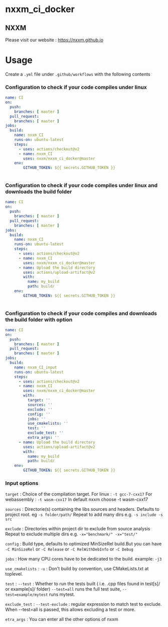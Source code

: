 # nxxm_ci_docker

## NXXM
Please visit our website : https://nxxm.github.io 

# Usage
Create a ``.yml`` file under ``.github/workflows`` with the following contents

### Configuration to check if your code compiles under linux 

```yml
name: CI
on:
  push:
    branches: [ master ]
  pull_request:
    branches: [ master ]
jobs:
  build:
    name: nxxm_CI
    runs-on: ubuntu-latest
    steps:
      - uses: actions/checkout@v2
      - name: nxxm_CI 
        uses: nxxm/nxxm_ci_docker@master
    env:
        GITHUB_TOKEN: ${{ secrets.GITHUB_TOKEN }}
        
```
### Configuration to check if your code compiles under linux and downloads the build folder 


```yml
name: CI
on:
  push:
    branches: [ master ]
  pull_request:
    branches: [ master ]
jobs:
  build:
    name: nxxm_CI
    runs-on: ubuntu-latest
    steps:
      - uses: actions/checkout@v2
      - name: nxxm_CI 
        uses: nxxm/nxxm_ci_docker@master
      - name: Upload the build directory
        uses: actions/upload-artifact@v2
        with:
          name: my_build
          path: build/
    env:
        GITHUB_TOKEN: ${{ secrets.GITHUB_TOKEN }}
       
```

### Configuration to check if your code compiles and downloads the build folder with option 

```yml
name: CI
on:
  push:
    branches: [ master ]
  pull_request:
    branches: [ master ]
jobs:
  build:
    name: nxxm_CI_input
    runs-on: ubuntu-latest
    steps:
      - uses: actions/checkout@v2
      - name: nxxm_CI 
        uses: nxxm/nxxm_ci_docker@master
        with: 
          target: ''
          sources: ''
          exclude: ''
          config: ''
          jobs: ''
          use_cmakelists: ''
          test: ''
          exclude_test: ''          
          extra_args: ''
      - name: Upload the build directory
        uses: actions/upload-artifact@v2
        with:
          name: my_build
          path: build/
    env:
        GITHUB_TOKEN: ${{ secrets.GITHUB_TOKEN }}
```

### Input options

``target`` : Choice of the compilation target. 
             For linux : ``-t gcc-7-cxx17``
             For webassembly : ``-t wasm-cxx17``
             In default nxxm choose -t wasm-cxx17
             
``sources`` : Directorie(s) containing the libs sources and headers. Defaults to project root. eg  ``-s folder/path/`` 
              Repeat to add many dirs e.g.  ``-s include -s src ``
  
 ``exclude`` : Directories within project dir to exclude from source analysis 
               Repeat to exclude multiple dirs e.g.  ``-x="benchmark/" -x="test/"``

``config`` : Build type, defaults to optimized MinSizeRel build.But you can have ``-C MinSizeRel`` or ``-C Release`` or ``-C RelWithDebInfo`` or ``-C Debug``

``jobs`` : How many CPU cores have to be dedicated to the build. example: ``-j3``

``use_cmakelists`` :  ``-u`` : Don't build by convention, use CMakeLists.txt at toplevel.

``test`` :  ``--test`` : Whether to run the tests built ( i.e. .cpp files found in test[s]/ or example[s]/ folder)
            ``--test=all`` runs the full test suite, ``--test=example/mytest`` runs mytest.

``exclude_test`` :  ``--test-exclude`` : regular expression to match test to exclude. When --test=all is passed, this allows excluding a test or more.

``etra_args`` : You can enter all the other options of nxxm

